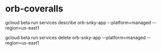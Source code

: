 # orb-coveralls

gcloud beta run services describe orb-snky-app --platform=managed --region=us-east1

gcloud beta run services delete orb-snky-app --platform=managed --region=us-east1

